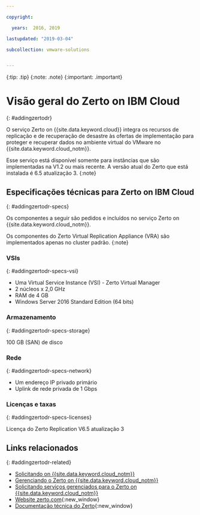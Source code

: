 ```yaml
---

copyright:

  years:  2016, 2019

lastupdated: "2019-03-04"

subcollection: vmware-solutions


---
```


{:tip: .tip}
{:note: .note}
{:important: .important}

# Visão geral do Zerto on IBM Cloud
{: #addingzertodr}

O serviço Zerto on {{site.data.keyword.cloud}} integra os recursos de replicação e de recuperação de desastre às ofertas de implementação para proteger e recuperar dados no ambiente virtual do VMware no {{site.data.keyword.cloud_notm}}.

Esse serviço está disponível somente para instâncias que são implementadas na V1.2 ou mais recente. A versão atual do Zerto que está instalada é 6.5 atualização 3.
{:note}

## Especificações técnicas para Zerto on IBM Cloud
{: #addingzertodr-specs}

Os componentes a seguir são pedidos e incluídos no serviço Zerto on {{site.data.keyword.cloud_notm}}.

Os componentes do Zerto Virtual Replication Appliance (VRA) são implementados apenas no cluster padrão.
{:note}

### VSIs
{: #addingzertodr-specs-vsi}

* Uma Virtual Service Instance (VSI) - Zerto Virtual Manager
* 2 núcleos x 2,0 GHz
* RAM de 4 GB
* Windows Server 2016 Standard Edition (64 bits)

### Armazenamento
{: #addingzertodr-specs-storage}

100 GB (SAN) de disco

### Rede
{: #addingzertodr-specs-network}

* Um endereço IP privado primário
* Uplink de rede privada de 1 Gbps

### Licenças e taxas
{: #addingzertodr-specs-licenses}

Licença do Zerto Replication V6.5 atualização 3

## Links relacionados
{: #addingzertodr-related}

* [Solicitando on {{site.data.keyword.cloud_notm}}](/docs/services/vmwaresolutions/services?topic=vmware-solutions-zerto_ordering)
* [Gerenciando o Zerto on {{site.data.keyword.cloud_notm}}](/docs/services/vmwaresolutions/services?topic=vmware-solutions-managingzertodr)
* [Solicitando serviços gerenciados para o Zerto on {{site.data.keyword.cloud_notm}}](/docs/services/vmwaresolutions/services?topic=vmware-solutions-managing_zerto_services)
* [Website zerto.com](https://www.zerto.com){:new_window}
* [Documentação técnica do Zerto](https://www.zerto.com/myzerto/technical-documentation/){:new_window}
